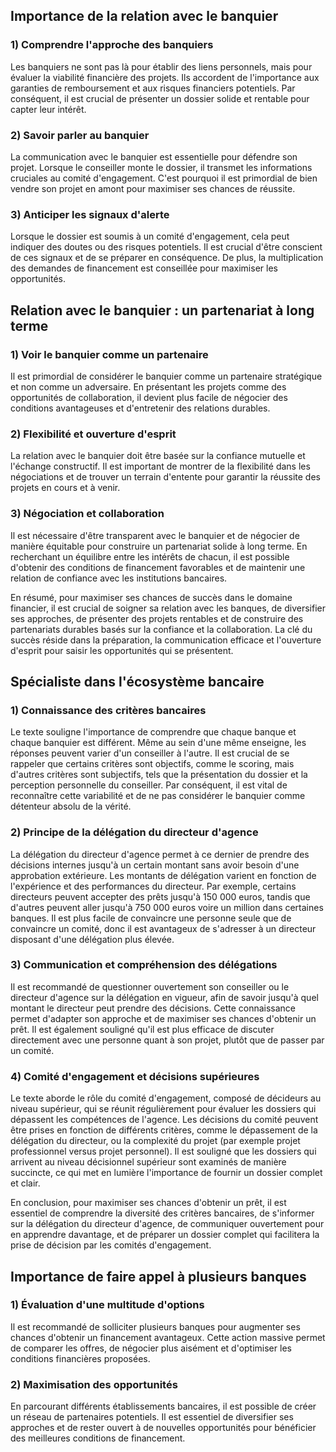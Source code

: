 ## Importance de la relation avec le banquier

### 1) Comprendre l'approche des banquiers

Les banquiers ne sont pas là pour établir des liens personnels, mais pour évaluer la viabilité financière des projets. Ils accordent de l'importance aux garanties de remboursement et aux risques financiers potentiels. Par conséquent, il est crucial de présenter un dossier solide et rentable pour capter leur intérêt.

### 2) Savoir parler au banquier

La communication avec le banquier est essentielle pour défendre son projet. Lorsque le conseiller monte le dossier, il transmet les informations cruciales au comité d'engagement. C'est pourquoi il est primordial de bien vendre son projet en amont pour maximiser ses chances de réussite.

### 3) Anticiper les signaux d'alerte

Lorsque le dossier est soumis à un comité d'engagement, cela peut indiquer des doutes ou des risques potentiels. Il est crucial d'être conscient de ces signaux et de se préparer en conséquence. De plus, la multiplication des demandes de financement est conseillée pour maximiser les opportunités.

## Relation avec le banquier : un partenariat à long terme

### 1) Voir le banquier comme un partenaire

Il est primordial de considérer le banquier comme un partenaire stratégique et non comme un adversaire. En présentant les projets comme des opportunités de collaboration, il devient plus facile de négocier des conditions avantageuses et d'entretenir des relations durables.

### 2) Flexibilité et ouverture d'esprit

La relation avec le banquier doit être basée sur la confiance mutuelle et l'échange constructif. Il est important de montrer de la flexibilité dans les négociations et de trouver un terrain d'entente pour garantir la réussite des projets en cours et à venir.

### 3) Négociation et collaboration

Il est nécessaire d'être transparent avec le banquier et de négocier de manière équitable pour construire un partenariat solide à long terme. En recherchant un équilibre entre les intérêts de chacun, il est possible d'obtenir des conditions de financement favorables et de maintenir une relation de confiance avec les institutions bancaires.

En résumé, pour maximiser ses chances de succès dans le domaine financier, il est crucial de soigner sa relation avec les banques, de diversifier ses approches, de présenter des projets rentables et de construire des partenariats durables basés sur la confiance et la collaboration. La clé du succès réside dans la préparation, la communication efficace et l'ouverture d'esprit pour saisir les opportunités qui se présentent.

## Spécialiste dans l'écosystème bancaire

### 1) Connaissance des critères bancaires

Le texte souligne l'importance de comprendre que chaque banque et chaque banquier est différent. Même au sein d'une même enseigne, les réponses peuvent varier d'un conseiller à l'autre. Il est crucial de se rappeler que certains critères sont objectifs, comme le scoring, mais d'autres critères sont subjectifs, tels que la présentation du dossier et la perception personnelle du conseiller. Par conséquent, il est vital de reconnaître cette variabilité et de ne pas considérer le banquier comme détenteur absolu de la vérité.

### 2) Principe de la délégation du directeur d'agence

La délégation du directeur d'agence permet à ce dernier de prendre des décisions internes jusqu'à un certain montant sans avoir besoin d'une approbation extérieure. Les montants de délégation varient en fonction de l'expérience et des performances du directeur. Par exemple, certains directeurs peuvent accepter des prêts jusqu'à 150 000 euros, tandis que d'autres peuvent aller jusqu'à 750 000 euros voire un million dans certaines banques. Il est plus facile de convaincre une personne seule que de convaincre un comité, donc il est avantageux de s'adresser à un directeur disposant d'une délégation plus élevée.

### 3) Communication et compréhension des délégations

Il est recommandé de questionner ouvertement son conseiller ou le directeur d'agence sur la délégation en vigueur, afin de savoir jusqu'à quel montant le directeur peut prendre des décisions. Cette connaissance permet d'adapter son approche et de maximiser ses chances d'obtenir un prêt. Il est également souligné qu'il est plus efficace de discuter directement avec une personne quant à son projet, plutôt que de passer par un comité.

### 4) Comité d'engagement et décisions supérieures

Le texte aborde le rôle du comité d'engagement, composé de décideurs au niveau supérieur, qui se réunit régulièrement pour évaluer les dossiers qui dépassent les compétences de l'agence. Les décisions du comité peuvent être prises en fonction de différents critères, comme le dépassement de la délégation du directeur, ou la complexité du projet (par exemple projet professionnel versus projet personnel). Il est souligné que les dossiers qui arrivent au niveau décisionnel supérieur sont examinés de manière succincte, ce qui met en lumière l'importance de fournir un dossier complet et clair.

En conclusion, pour maximiser ses chances d'obtenir un prêt, il est essentiel de comprendre la diversité des critères bancaires, de s'informer sur la délégation du directeur d'agence, de communiquer ouvertement pour en apprendre davantage, et de préparer un dossier complet qui facilitera la prise de décision par les comités d'engagement.

## Importance de faire appel à plusieurs banques

### 1) Évaluation d'une multitude d'options

Il est recommandé de solliciter plusieurs banques pour augmenter ses chances d'obtenir un financement avantageux. Cette action massive permet de comparer les offres, de négocier plus aisément et d'optimiser les conditions financières proposées.

### 2) Maximisation des opportunités

En parcourant différents établissements bancaires, il est possible de créer un réseau de partenaires potentiels. Il est essentiel de diversifier ses approches et de rester ouvert à de nouvelles opportunités pour bénéficier des meilleures conditions de financement.